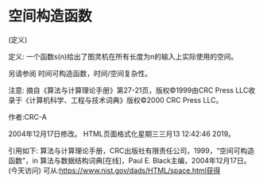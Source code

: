 # 空间构造函数


(定义)



定义:
一个函数s(n)给出了图灵机在所有长度为n的输入上实际使用的空间。



另请参阅
时间可构造函数，时间/空间复杂性。



注意:
摘自《算法与计算理论手册》第27-21页，版权©1999由CRC Press LLC收录于《计算机科学、工程与技术词典》版权©2000 CRC Press LLC。


作者:CRC-A







2004年12月17日修改。
HTML页面格式化星期三三月13 12:42:46 2019。



引用如下:
算法与计算理论手册，CRC出版社有限责任公司，1999，“空间可构造函数”，in
算法与数据结构词典[在线]，Paul E. Black主编，2004年12月17日。(今天访问)
可从:https://www.nist.gov/dads/HTML/space.html获得
